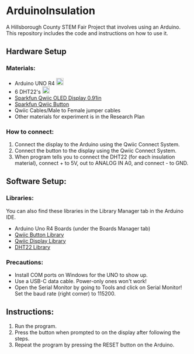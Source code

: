 # ArduinoInsulation

A Hillsborough County STEM Fair Project that involves using an Arduino. This repository includes the code and instructions on how to use it.
## Hardware Setup
### Materials:
- Arduino UNO R4 <img src="https://github.com/user-attachments/assets/d5f73ee5-256b-4384-9eac-ebf076a82745" width="20">
- 6 DHT22's <img src="https://github.com/user-attachments/assets/5fd5d81b-d7c1-45c4-afa1-6381c91e9727" width="20">
- [Sparkfun Qwiic OLED Display 0.91in](https://www.sparkfun.com/products/24606)
- [Sparkfun Qwiic Button](https://www.sparkfun.com/products/15932)
- Qwiic Cables/Male to Female jumper cables
- Other materials for experiment is in the Research Plan
### How to connect:
1. Connect the display to the Arduino using the Qwiic Connect System.
2. Connect the button to the display using the Qwiic Connect System.
3. When program tells you to connect the DHT22 (for each insulation material), connect + to 5V, out to ANALOG IN A0, and connect - to GND.
## Software Setup:
### Libraries:
You can also find these libraries in the Library Manager tab in the Arduino IDE.
- Arduino Uno R4 Boards (under the Boards Manager tab)
- [Qwiic Button Library](https://github.com/sparkfun/SparkFun_Qwiic_Button_Arduino_Library)
- [Qwiic Display Library](https://github.com/sparkfun/SparkFun_Qwiic_OLED_Arduino_Library)
- [DHT22 Library](https://github.com/dvarrel/DHT22)
### Precautions:
- Install COM ports on Windows for the UNO to show up.
- Use a USB-C data cable. Power-only ones won't work!
- Open the Serial Monitor by going to Tools and click on Serial Monitor! Set the baud rate (right corner) to 115200.
## Instructions:
1. Run the program.
2. Press the button when prompted to on the display after following the steps.
3. Repeat the program by pressing the RESET button on the Arduino.
